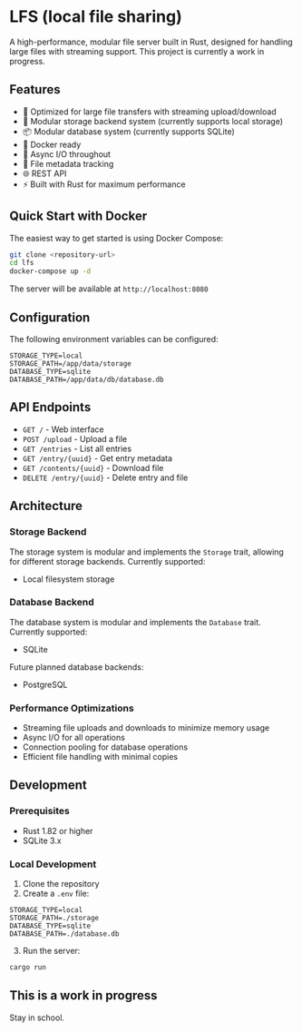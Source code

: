 # LFS (local file sharing)

A high-performance, modular file server built in Rust, designed for handling large files with streaming support. This project is currently a work in progress.

## Features

- 🚀 Optimized for large file transfers with streaming upload/download
- 🔌 Modular storage backend system (currently supports local storage)
- 📦 Modular database system (currently supports SQLite)
- 🐳 Docker ready
- 🔄 Async I/O throughout
- 📝 File metadata tracking
- 🌐 REST API
- ⚡ Built with Rust for maximum performance

## Quick Start with Docker

The easiest way to get started is using Docker Compose:

```bash
git clone <repository-url>
cd lfs
docker-compose up -d
```

The server will be available at `http://localhost:8080`

## Configuration

The following environment variables can be configured:

```env
STORAGE_TYPE=local
STORAGE_PATH=/app/data/storage
DATABASE_TYPE=sqlite
DATABASE_PATH=/app/data/db/database.db
```

## API Endpoints

- `GET /` - Web interface
- `POST /upload` - Upload a file
- `GET /entries` - List all entries
- `GET /entry/{uuid}` - Get entry metadata
- `GET /contents/{uuid}` - Download file
- `DELETE /entry/{uuid}` - Delete entry and file

## Architecture

### Storage Backend

The storage system is modular and implements the `Storage` trait, allowing for different storage backends. Currently supported:

- Local filesystem storage

### Database Backend

The database system is modular and implements the `Database` trait. Currently supported:

- SQLite

Future planned database backends:
- PostgreSQL

### Performance Optimizations

- Streaming file uploads and downloads to minimize memory usage
- Async I/O for all operations
- Connection pooling for database operations
- Efficient file handling with minimal copies

## Development

### Prerequisites

- Rust 1.82 or higher
- SQLite 3.x

### Local Development

1. Clone the repository
2. Create a `.env` file:
```env
STORAGE_TYPE=local
STORAGE_PATH=./storage
DATABASE_TYPE=sqlite
DATABASE_PATH=./database.db
```

3. Run the server:
```bash
cargo run
```

## This is a work in progress
Stay in school.